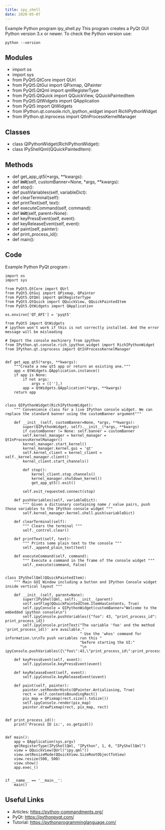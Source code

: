 ```yaml
---
title: ipy_shell
date: 2020-05-07
---
```

Example Python program ipy_shell.py
This program creates a PyQt GUI
Python version 3.x or newer.
To check the Python version use:

    python --version

## Modules

* import os
* import sys
* from PyQt5.QtCore import QUrl
* from PyQt5.QtGui import QPixmap, QPainter
* from PyQt5.QtQml import qmlRegisterType
* from PyQt5.QtQuick import QQuickView, QQuickPaintedItem
* from PyQt5.QtWidgets import QApplication
* from PyQt5 import QtWidgets
* from IPython.qt.console.rich_ipython_widget import RichIPythonWidget
* from IPython.qt.inprocess import QtInProcessKernelManager

## Classes

* class QIPythonWidget(RichIPythonWidget):
* class IPyShellQml(QQuickPaintedItem):

## Methods

* def get_app_qt5(*args, **kwargs):
* def __init__(self, customBanner=None, *args, **kwargs):
* def stop():
* def pushVariables(self, variableDict):
* def clearTerminal(self):
* def printText(self, text):
* def executeCommand(self, command):
* def __init__(self, parent=None):
* def keyPressEvent(self, event):
* def keyReleaseEvent(self, event):
* def paint(self, painter):
* def print_process_id():
* def main():

## Code

Example Python PyQt program :

    import os
    import sys
    
    from PyQt5.QtCore import QUrl
    from PyQt5.QtGui import QPixmap, QPainter
    from PyQt5.QtQml import qmlRegisterType
    from PyQt5.QtQuick import QQuickView, QQuickPaintedItem
    from PyQt5.QtWidgets import QApplication
    
    os.environ['QT_API'] = 'pyqt5'
    
    from PyQt5 import QtWidgets
    # ipython won't work if this is not correctly installed. And the error message will be misleading
    
    # Import the console machinery from ipython
    from IPython.qt.console.rich_ipython_widget import RichIPythonWidget
    from IPython.qt.inprocess import QtInProcessKernelManager
    
    
    def get_app_qt5(*args, **kwargs):
        """Create a new qt5 app or return an existing one."""
        app = QtWidgets.QApplication.instance()
        if app is None:
            if not args:
                args = ([''],)
            app = QtWidgets.QApplication(*args, **kwargs)
        return app
    
    
    class QIPythonWidget(RichIPythonWidget):
        """ Convenience class for a live IPython console widget. We can replace the standard banner using the customBanner argument"""
    
        def __init__(self, customBanner=None, *args, **kwargs):
            super(QIPythonWidget, self).__init__(*args, **kwargs)
            if customBanner != None: self.banner = customBanner
            self.kernel_manager = kernel_manager = QtInProcessKernelManager()
            kernel_manager.start_kernel()
            kernel_manager.kernel.gui = 'qt'
            self.kernel_client = kernel_client = self._kernel_manager.client()
            kernel_client.start_channels()
    
            def stop():
                kernel_client.stop_channels()
                kernel_manager.shutdown_kernel()
                get_app_qt5().exit()
    
            self.exit_requested.connect(stop)
    
        def pushVariables(self, variableDict):
            """ Given a dictionary containing name / value pairs, push those variables to the IPython console widget """
            self.kernel_manager.kernel.shell.push(variableDict)
    
        def clearTerminal(self):
            """ Clears the terminal """
            self._control.clear()
    
        def printText(self, text):
            """ Prints some plain text to the console """
            self._append_plain_text(text)
    
        def executeCommand(self, command):
            """ Execute a command in the frame of the console widget """
            self._execute(command, False)
    
    
    class IPyShellQml(QQuickPaintedItem):
        """ Main GUI Window including a button and IPython Console widget inside vertical layout """
    
        def __init__(self, parent=None):
            super(IPyShellQml, self).__init__(parent)
            self.setFlag(QQuickPaintedItem.ItemHasContents, True)
            self.ipyConsole = QIPythonWidget(customBanner="Welcome to the embedded ipython console\n")
            self.ipyConsole.pushVariables({"foo": 43, "print_process_id": print_process_id})
            self.ipyConsole.printText("The variable 'foo' and the method 'print_process_id()' are available."
                                      " Use the 'whos' command for information.\n\nTo push variables run this "
                                      "before starting the UI:"
                                      "\n ipyConsole.pushVariables({\"foo\":43,\"print_process_id\":print_process_id})")
    
        def keyPressEvent(self, event):
            self.ipyConsole.keyPressEvent(event)
    
        def keyReleaseEvent(self, event):
            self.ipyConsole.keyReleaseEvent(event)
    
        def paint(self, painter):
            painter.setRenderHints(QPainter.Antialiasing, True)
            rect = self.contentsBoundingRect()
            pix_map = QPixmap(rect.size().toSize())
            self.ipyConsole.render(pix_map)
            painter.drawPixmap(rect, pix_map, rect)
    
    
    def print_process_id():
        print('Process ID is:', os.getpid())
    
    
    def main():
        app = QApplication(sys.argv)
        qmlRegisterType(IPyShellQml, "IPython", 1, 0, "IPyShellQml")
        view = QQuickView(QUrl("ipy.qml"))
        view.setResizeMode(QQuickView.SizeRootObjectToView)
        view.resize(500, 500)
        view.show()
        app.exec_()
    
    
    if __name__ == '__main__':
        main()
    

## Useful Links

- Articles: https://python-commandments.org/
- PyQt: https://pythonpyqt.com/
- Tutorial: https://pythonprogramminglanguage.com/
